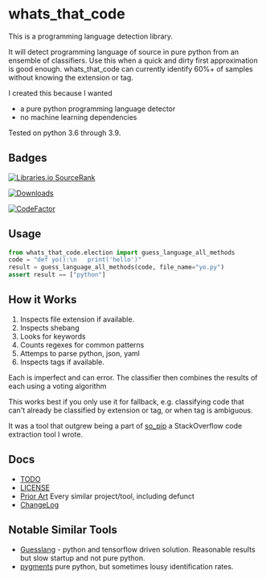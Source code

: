 # whats_that_code
This is a programming language detection library.

It will detect programming language of source in pure python from an ensemble of classifiers.
Use this when a quick and dirty first approximation is good enough.
whats_that_code can currently identify 60%+ of samples without knowing the extension or tag.

I created this because I wanted
- a pure python programming language detector
- no machine learning dependencies

Tested on python 3.6 through 3.9.

Badges
------
[![Libraries.io SourceRank](https://img.shields.io/librariesio/sourcerank/pypi/whats_that_code?longCache=true&style=flat-square)](https://libraries.io/github/matthewdeanmartin/whats_that_code/sourcerank)

[![Downloads](https://pepy.tech/badge/whats_that_code/month)](https://pepy.tech/project/whats_that_code/month)

[![CodeFactor](https://www.codefactor.io/repository/github/matthewdeanmartin/whats_that_code/badge)](https://www.codefactor.io/repository/github/matthewdeanmartin/whats_that_code)

## Usage
```python
from whats_that_code.election import guess_language_all_methods
code = "def yo():\n   print('hello')"
result = guess_language_all_methods(code, file_name="yo.py")
assert result == ["python"]
```

## How it Works
1) Inspects file extension if available.
2) Inspects shebang
3) Looks for keywords
4) Counts regexes for common patterns
5) Attemps to parse python, json, yaml
6) Inspects tags if available.

Each is imperfect and can error. The classifier then combines the results of each using a voting algorithm

This works best if you only use it for fallback, e.g. classifying code that can't already be classified by extension or tag,
or when tag is ambiguous.

It was a tool that outgrew being a part of [so_pip](https://github.com/matthewdeanmartin/so_pip) a StackOverflow code
extraction tool I wrote.

## Docs
- [TODO](https://github.com/matthewdeanmartin/whats_that_code/tree/main/docs/TODO.md)
- [LICENSE](https://github.com/matthewdeanmartin/whats_that_code/tree/main/LICENSE)
- [Prior Art](https://github.com/matthewdeanmartin/whats_that_code/tree/main/docs/prior_art.md) Every similar project/tool, including defunct
- [ChangeLog](https://github.com/matthewdeanmartin/whats_that_code/tree/main/docs/CHANGES.md)

## Notable Similar Tools
- [Guesslang](https://pypi.org/project/guesslang/) - python and tensorflow driven solution. Reasonable results but
slow startup and not pure python.
- [pygments](https://pygments.org/docs/api/#pygments.lexers.guess_lexer) pure python, but sometimes lousy identification
rates.
